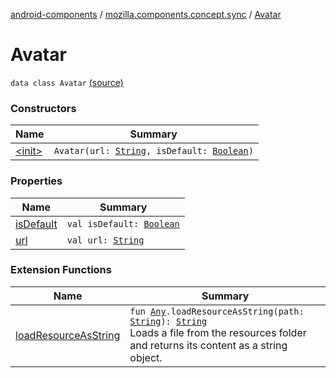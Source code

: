 [android-components](../../index.md) / [mozilla.components.concept.sync](../index.md) / [Avatar](./index.md)

# Avatar

`data class Avatar` [(source)](https://github.com/mozilla-mobile/android-components/blob/master/components/concept/sync/src/main/java/mozilla/components/concept/sync/OAuthAccount.kt#L268)

### Constructors

| Name | Summary |
|---|---|
| [&lt;init&gt;](-init-.md) | `Avatar(url: `[`String`](https://kotlinlang.org/api/latest/jvm/stdlib/kotlin/-string/index.html)`, isDefault: `[`Boolean`](https://kotlinlang.org/api/latest/jvm/stdlib/kotlin/-boolean/index.html)`)` |

### Properties

| Name | Summary |
|---|---|
| [isDefault](is-default.md) | `val isDefault: `[`Boolean`](https://kotlinlang.org/api/latest/jvm/stdlib/kotlin/-boolean/index.html) |
| [url](url.md) | `val url: `[`String`](https://kotlinlang.org/api/latest/jvm/stdlib/kotlin/-string/index.html) |

### Extension Functions

| Name | Summary |
|---|---|
| [loadResourceAsString](../../mozilla.components.support.test.file/kotlin.-any/load-resource-as-string.md) | `fun `[`Any`](https://kotlinlang.org/api/latest/jvm/stdlib/kotlin/-any/index.html)`.loadResourceAsString(path: `[`String`](https://kotlinlang.org/api/latest/jvm/stdlib/kotlin/-string/index.html)`): `[`String`](https://kotlinlang.org/api/latest/jvm/stdlib/kotlin/-string/index.html)<br>Loads a file from the resources folder and returns its content as a string object. |
